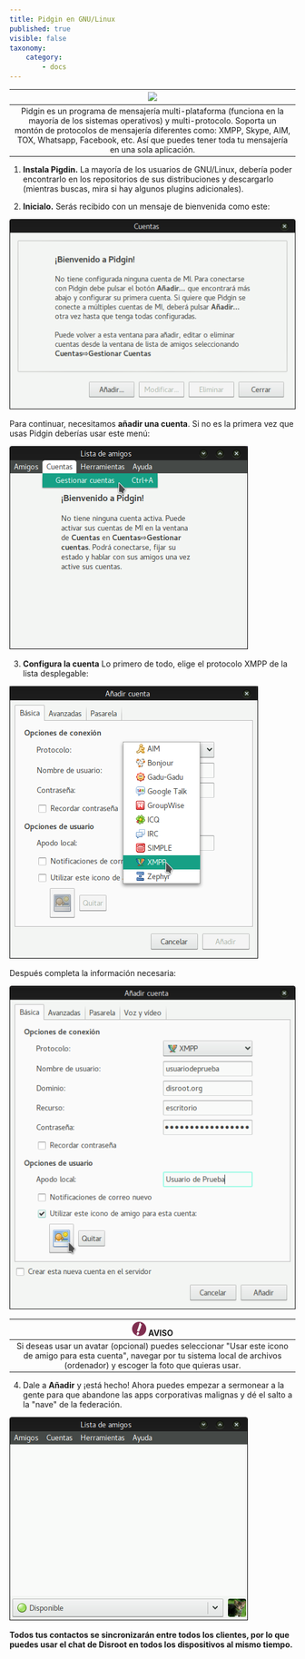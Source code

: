 ```yaml
---
title: Pidgin en GNU/Linux
published: true
visible: false
taxonomy:
    category:
        - docs
---
```

|![](/start/icons/pidgin.png)|
|:--:|
|Pidgin es un programa de mensajería multi-plataforma (funciona en la mayoría de los sistemas operativos) y multi-protocolo. Soporta un montón de protocolos de mensajería diferentes como: XMPP, Skype, AIM, TOX, Whatsapp, Facebook, etc. Así que puedes tener toda tu mensajería en una sola aplicación.|

1. **Instala Pigdin.**
La mayoría de los usuarios de GNU/Linux, debería poder encontrarlo en los repositorios de sus distribuciones y descargarlo (mientras buscas, mira si hay algunos plugins adicionales).

2. **Inicialo.**
Serás recibido con un mensaje de bienvenida como este:

![](es/pidgin1.png)

Para continuar, necesitamos **añadir una cuenta**.
Si no es la primera vez que usas Pidgin deberías usar este menú:

![](es/pidgin2.png)

3. **Configura la cuenta**
Lo primero de todo, elige el protocolo XMPP de la lista desplegable:

![](es/pidgin3.png)

Después completa la información necesaria:

![](es/pidgin4.png)

|![](en/note.png) **AVISO**|
|:--:|
|Si deseas usar un avatar (opcional) puedes seleccionar "Usar este icono de amigo para esta cuenta", navegar por tu sistema local de archivos (ordenador) y escoger la foto que quieras usar.|

4. Dale a **Añadir** y ¡está hecho!
Ahora puedes empezar a sermonear a la gente para que abandone las apps corporativas malignas y dé el salto a la "nave" de la federación.

![](es/pidgin5.png)

**Todos tus contactos se sincronizarán entre todos los clientes, por lo que puedes usar el chat de Disroot en todos los dispositivos al mismo tiempo.**
